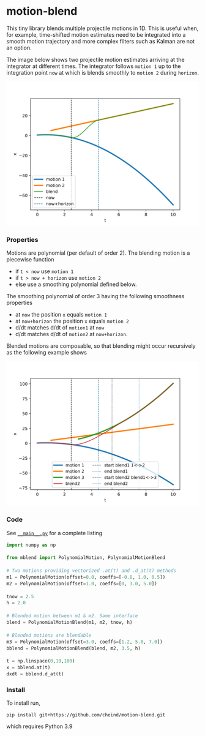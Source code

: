 # motion-blend

This tiny library blends multiple projectile motions in 1D. This is useful when, for example, time-shifted motion estimates need to be integrated into a smooth motion trajectory and more complex filters such as Kalman are not an option. 

The image below shows two projectile motion estimates arriving at the integrator at different times. The integrator follows `motion 1` up to the integration point `now` at which is blends smoothly to `motion 2` during `horizon`.

<div align="center">
  <img src=./etc/simple.svg>
</div>

### Properties

Motions are polynomial (per default of order 2). The blending motion is a piecewise function
 - if `t < now` use `motion 1`
 - if `t > now + horizon` use `motion 2`
 - else use a smoothing polynomial defined below.

The smoothing polynomial of order 3 having the following smoothness properties
 - at `now` the position `x` equals `motion 1`
 - at `now+horizon` the position `x` equals `motion 2`
 - d/dt matches d/dt of `motion1` at `now`
 - d/dt matches d/dt of `motion2` at `now+horizon`.

Blended motions are composable, so that blending might occur recursively as the following example shows

<div align="center">
  <img src=./etc/double_blend.svg>
</div>

### Code
See [`__main__.py`](mblend/__main__.py) for a complete listing

```python
import numpy as np

from mblend import PolynomialMotion, PolynomialMotionBlend

# Two motions providing vectorized .at(t) and .d_at(t) methods
m1 = PolynomialMotion(offset=0.0, coeffs=[-0.8, 1.0, 0.5])
m2 = PolynomialMotion(offset=1.0, coeffs=[0, 3.0, 5.0])

tnow = 2.5
h = 2.0

# Blended motion between m1 & m2. Same interface
blend = PolynomialMotionBlend(m1, m2, tnow, h)

# Blended motions are blendable
m3 = PolynomialMotion(offset=3.0, coeffs=[1.2, 5.0, 7.0])
bblend = PolynomialMotionBlend(blend, m2, 3.5, h)

t = np.linspace(0,10,100)
x = bblend.at(t)
dxdt = bblend.d_at(t)
``` 

### Install
To install run,

```
pip install git+https://github.com/cheind/motion-blend.git
```

which requires Python 3.9